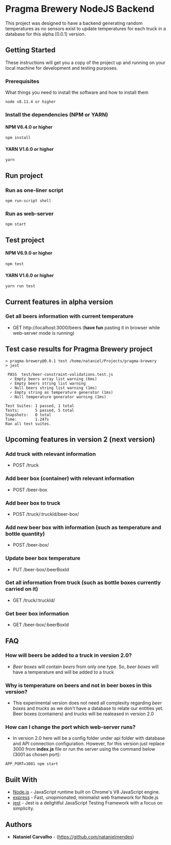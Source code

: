 # Pragma Brewery NodeJS Backend
This project was designed to have a backend generating random temperatures as no sensors exist to update temperatures for each truck in a database for this alpha (0.0.1) version.

## Getting Started

These instructions will get you a copy of the project up and running on your local machine for development and testing purposes.

### Prerequisites

What things you need to install the software and how to install them

```
node v8.11.4 or higher
```

### Install the dependencies (NPM or YARN)

#### NPM V6.4.0 or higher

```
npm install
```

#### YARN V1.6.0 or higher

```
yarn
```

## Run project
### Run as one-liner script
```
npm run-script shell
```
### Run as web-server
```
npm start
```

## Test project
#### NPM V6.9.0 or higher
```
npm test
```
#### YARN V1.6.0 or higher
```
yarn run test
```

## Current features in alpha version
### Get all beers information with current **temperature**
* GET http://localhost:3000/beers (**have fun** pasting it in browser while web-server mode is running)

## Test case results for Pragma Brewery project
```
> pragma-brewery@0.0.1 test /home/nataniel/Projects/pragma-brewery
> jest

 PASS  test/beer-constraint-validations.test.js
  ✓ Empty beers array list warning (6ms)
  ✓ Empty beers string list warning
  ✓ Null beers string list warning (1ms)
  ✓ Empty string as temperature generator (1ms)
  ✓ Null temperature generator warning (1ms)

Test Suites: 1 passed, 1 total
Tests:       5 passed, 5 total
Snapshots:   0 total
Time:        1.247s
Ran all test suites.
```

## Upcoming features in version 2 (next version)
### Add truck with relevant information
* POST /truck
### Add beer box (container) with relevant information
* POST /beer-box
### Add beer box to truck
* POST /truck/:truckId/beer-box/
### Add new beer box with information (such as temperature and bottle quantity)
* POST /beer-box/
### Update beer box temperature 
* PUT /beer-box/:beerBoxId
### Get all information from truck (such as bottle boxes currently carried on it)
* GET /truck/:truckId/
### Get beer box information
* GET /beer-box/:beerBoxId

## FAQ
### How will beers be added to a truck in version 2.0?
* *Beer boxes* will contain *beers* from only one type. So, *beer boxes* will have a temperature and will be added to a truck

### Why is temperature on beers and not in beer boxes in this version?
* This experimental version does not need all complexity regarding *beer boxes* and *trucks* as we don't have a database to relate our entities yet. Beer boxes (containers) and trucks will be realeased in version 2.0

### How can I change the port which web-server runs?
* In version 2.0 here will be a config folder under api folder with database and API connection configuration. However, for this version just replace 3000 from **index.js** file or run the server using the command below (3001 as chosen port):
```
APP_PORT=3001 npm start
```

## Built With

* [Node.js](https://nodejs.org/en/) - JavaScript runtime built on Chrome's V8 JavaScript engine.
* [express](https://expressjs.com/) - Fast, unopinionated, minimalist web framework for Node.js
* [jest](https://jestjs.io/) - Jest is a delightful JavaScript Testing Framework with a focus on simplicity.

## Authors
* **Nataniel Carvalho** - (https://github.com/natanielmendes)